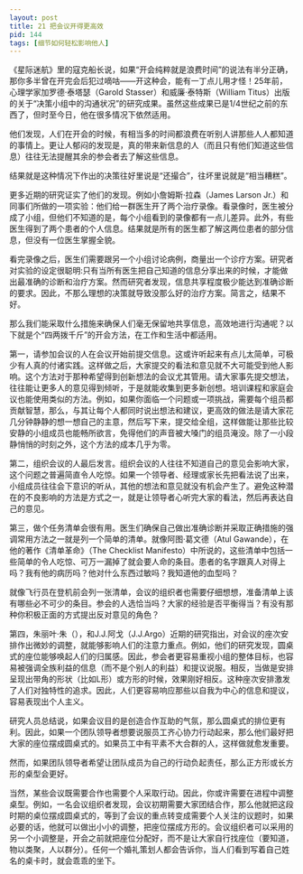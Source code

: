 ```yaml
---
layout: post
title: 21 把会议开得更高效
pid: 144
tags: [细节如何轻松影响他人]
---
```

《星际迷航》里的寇克船长说，如果“开会纯粹就是浪费时间”的说法有半分正确，那你多半曾在开完会后犯过嘀咕——开这种会，能有一丁点儿用才怪！25年前，心理学家加罗德·泰塔瑟（Garold Stasser）和威廉·泰特斯（William Titus）出版的关于“决策小组中的沟通状况”的研究成果。虽然这些成果已是1/4世纪之前的东西了，但时至今日，他在很多情况下依然适用。

他们发现，人们在开会的时候，有相当多的时间都浪费在听别人讲那些人人都知道的事情上。更让人郁闷的发现是，真的带来新信息的人（而且只有他们知道这些信息）往往无法提醒其余的参会者去了解这些信息。

结果就是这种情况下作出的决策往好里说是“还撮合”，往坏里说就是“相当糟糕”。

更多近期的研究证实了他们的发现。例如小詹姆斯·拉森（James Larson Jr.）和同事们所做的一项实验：他们给一群医生开了两个治疗录像。看录像时，医生被分成了小组，但他们不知道的是，每个小组看到的录像都有一点儿差异。此外，有些医生得到了两个患者的个人信息。结果就是所有的医生都了解这两位患者的部分信息，但没有一位医生掌握全貌。

看完录像之后，医生们需要跟另一个小组讨论病例，商量出一个诊疗方案。研究者对实验的设定很聪明:只有当所有医生把自己知道的信息分享出来的时候，才能做出最准确的诊断和治疗方案。然而研究者发现，信息共享程度极少能达到准确诊断的要求。因此，不那么理想的决策就导致没那么好的治疗方案。简言之，结果不好。

那么我们能采取什么措施来确保人们毫无保留地共享信息，高效地进行沟通呢？以下就是个“四两拨千斤”的开会方法，在工作和生活中都适用。

第一，请参加会议的人在会议开始前提交信息。这或许听起来有点儿太简单，可极少有人真的付诸实践。这样做之后，大家提交的看法和意见就不大可能受到他人影响。这个方法对于那种希望得到创新想法的会议尤其管用。请大家事先提交想法，往往能让更多人的意见得到倾听，于是就能收集到更多新创想。培训课程和家庭会议也能使用类似的方法。例如，如果你面临一个问题或一项挑战，需要每个组员都贡献智慧，那么，与其让每个人都同时说出想法和建议，更高效的做法是请大家花几分钟静静的想一想自己的主意，然后写下来，提交给全组，这样做能让那些比较安静的小组成员也能畅所欲言，免得他们的声音被大嗓门的组员淹没。除了一小段静悄悄的时刻之外，这个方法的成本几乎为零。

第二，组织会议的人最后发言。组织会议的人往往不知道自己的意见会影响大家，这个问题之普遍简直令人吃惊。如果一个领导者、经理或家长先把看法说了出来，小组成员往往会下意识的听从，其他的想法和意见就没有机会产生了。避免这种潜在的不良影响的方法是方式之一，就是让领导者心听完大家的看法，然后再表达自己的意见。

第三，做个任务清单会很有用。医生们确保自己做出准确诊断并采取正确措施的强调常用方法之一就是列一个简单的清单。就像阿图·葛文德（Atul Gawande），在他的著作《清单革命》（The Checklist Manifesto）中所说的，这些清单中包括一些简单的令人吃惊、可万一漏掉了就会要人命的条目。患者的名字跟真人对得上吗？我有他的病历吗？他对什么东西过敏吗？我知道他的血型吗？

就像飞行员在登机前会列一张清单，会议的组织者也需要仔细想想，准备清单上该有哪些必不可少的条目。参会的人选恰当吗？大家的经验是否平衡得当？有没有那种你积极正面的方式提出反对意见的角色？

第四，朱丽叶·朱（），和J.J.阿戈（J.J.Argo）近期的研究指出，对会议的座次安排作出微妙的调整，就能够影响人们的注意力重点。例如，他们的研究发现，圆桌式的座位能够唤起人们的归属感。因此，参会者更容易重视小组的整体目标，也容易被强调全族利益的信息（而不是个别人的利益）和提议说服。相反，当做是安排呈现出带角的形状（比如L形）或方形的时候，效果刚好相反。这种座次安排激发了人们对独特性的追求。因此，人们更容易响应那些以自我为中心的信息和提议，容易表现出个人主义。

研究人员总结说，如果会议目的是创造合作互助的气氛，那么圆桌式的排位更有利。因此，如果一个团队领导者想要说服员工齐心协力行动起来，那么他们最好把大家的座位摆成圆桌式的。如果员工中有平素不大合群的人，这样做就愈发重要。

然而，如果团队领导者希望让团队成员为自己的行动负起责任，那么正方形或长方形的桌型会更好。

当然，某些会议既需要合作也需要个人采取行动。因此，你或许需要在进程中调整桌型。例如，一名会议组织者发现，会议初期需要大家团结合作，那么他就把这段时期的桌位摆成圆桌式的，等到了会议的重点转变成需要个人关注的议题时，如果必要的话，他就可以做出小小的调整，把座位摆成方形的。会议组织者可以采用的另一个小调整是，开会之前就把座位分配好，而不是让大家自行找座位（要知道，物以类聚，人以群分）。任何一个婚礼策划人都会告诉你，当人们看到写着自己姓名的桌卡时，就会乖乖的坐下。
